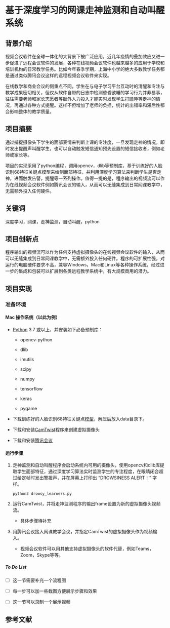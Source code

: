 # 基于深度学习的网课走神监测和自动叫醒系统

## 背景介绍

视频会议软件在全球一体化的大背景下被广泛应用，近几年疫情的叠加效应又进一步促进了远程会议软件的发展，各种在线视频会议软件也越来越多的应用于学校和培训机构的日常教学任务。比如今年春季学期，上海中小学的绝大多数教学任务都是通过类似腾讯会议这样的远程视频会议软件来实现。

在线教学和商业会议的侧重点不同，学生在与电子学习平台互动时的清醒和专注与教学成果密切相关，但仅从软件自带的日志中检测昏昏欲睡的学习行为并非易事，往往需要老师和家长志愿者等额外人力投入才能实时发现学生打瞌睡等走神的情况，再通过各种方式提醒。这样不但增加了老师的负担，统计的出错率和滞后性都会影响整体的教学质量。

## 项目摘要

通过捕捉摄像头下学生的面部表情来判断上课的专注度，一旦发现走神的情况，即时发出提醒声叫醒学生，也可以自动触发短信通知预先设置的短信接收者，例如老师或家长等。

项目的实现采用了python编程，调用opencv，dlib等预制库，基于训练好的人脸识别68特征关键点模型来绘制面部特征，并利用深度学习算法来判断学生是否走神，进而触发告警，提醒等一系列操作。值得一提的是，程序输出的视频流可以作为在线视频会议软件例如腾讯会议的输入，从而可以无缝集成到日常网课教学中，无需额外投入任何硬件。

## 关键词

深度学习，网课，走神监测，自动叫醒，python

## 项目创新点

程序输出的视频流可以作为任何支持虚拟摄像头的在线视频会议软件的输入，从而可以无缝集成到日常网课教学中，无需额外投入任何硬件。程序的可扩展性强，对运行的电脑硬件要求不高，兼容Windows，Mac和Linux等各种操作系统，经过进一步的集成和包装可以扩展到各类远程教学系统中，有大规模商用的潜力。

## 项目实现

### 准备环境

#### Mac 操作系统（以此为例）

- [Python](https://www.python.org/) 3.7 或以上，并安装如下必备预制库：

  - opencv-python

  - dlib

  - imutils

  - scipy

  - numpy

  - tensorflow

  - keras

  - pygame

- 下载训练好的人脸识别68特征关键点[模型](http://dlib.net/files/shape_predictor_68_face_landmarks.dat.bz2)，解压后放入data目录下。
- 下载和安装[CamTwist](https://camtwiststudio.com/)程序来创建虚拟摄像头
- 下载和安装[腾讯会议](https://meeting.tencent.com/)

#### 运行步骤

1. 走神监测和自动叫醒程序会启动系统内可用的摄像头，使用opencv和dlib库提取学生面部特征，通过深度学习算法实时监测学生的专注程度，在眼睛闭合超过给定帧时发出警报声，并在屏幕上打印出 “DROWSINESS ALERT！” 字样。

   `python3 drowsy_learners.py `

2. 运行CamTwist，并将走神监测程序的输出frame设置为新的虚拟摄像头视频流。
   - 具体步骤待补充

3. 用腾讯会议接入网课教学会议，并指定CamTwist的虚拟摄像头作为视频输入。
   - 视频会议软件可以用其他支持虚拟摄像头的软件代替，例如Teams，Zoom，Skype等等。

##### To Do List

- [ ] 这一节需要补充一个流程图
- [ ] 每一步可以加一些截图方便展示步骤和效果
- [ ] 这一节可以录制一个展示视频



## 参考文献



